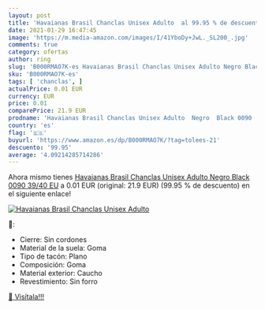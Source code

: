 ```yaml
---
layout: post
title: 'Havaianas Brasil Chanclas Unisex Adulto  al 99.95 % de descuento'
date: 2021-01-29 16:47:45
image: 'https://m.media-amazon.com/images/I/41YboDy+JwL._SL200_.jpg'
comments: true
category: ofertas
author: ring
slug: 'B000RMAO7K-es Havaianas Brasil Chanclas Unisex Adulto Negro Black 0090...'
sku: 'B000RMAO7K-es'
tags: [ 'chanclas', ]
actualPrice: 0.01 EUR
currency: EUR
price: 0.01
comparePrice: 21.9 EUR
prodname: 'Havaianas Brasil Chanclas Unisex Adulto  Negro  Black 0090   39/40 EU'
country: 'es'
flag: '🇪🇸'
buyurl: 'https://www.amazon.es/dp/B000RMAO7K/?tag=tolees-21'
descuento: '99.95'
average: '4.09214285714286'
---
```


Ahora mismo tienes [Havaianas Brasil Chanclas Unisex Adulto  Negro  Black 0090   39/40 EU](https://www.amazon.es/dp/B000RMAO7K/?tag=tolees-21) a 0.01 EUR (original: 21.9 EUR) (99.95 %  de descuento) en el siguiente enlace!

[![Havaianas Brasil Chanclas Unisex Adulto ](https://m.media-amazon.com/images/I/41YboDy+JwL._SL200_.jpg)](https://www.amazon.es/dp/B000RMAO7K/?tag=tolees-21)

🔎:

- Cierre: Sin cordones
- Material de la suela: Goma
- Tipo de tacón: Plano
- Composición: Goma
- Material exterior: Caucho
- Revestimiento: Sin forro

[🛒 Visítala!!!](https://www.amazon.es/dp/B000RMAO7K/?tag=tolees-21)
